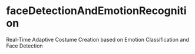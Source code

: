 # faceDetectionAndEmotionRecognition
Real-Time Adaptive Costume Creation based on Emotion Classification and Face Detection
